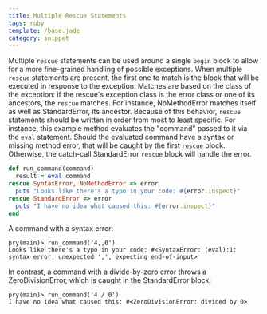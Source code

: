 ```yaml
---
title: Multiple Rescue Statements
tags: ruby
template: /base.jade
category: snippet
---
```


Multiple `rescue` statements can be used around a single `begin` block to allow for a more fine-grained handling of possible exceptions. When multiple `rescue` statements are present, the first one to match is the block that will be executed in response to the exception. Matches are based on the class of the exception: if the rescue's exception class is the error class or one of its ancestors, the `rescue` matches. For instance, NoMethodError matches itself as well as StandardError, its ancestor. Because of this behavior, `rescue` statements should be written in order from most to least specific. For instance, this example method evaluates the "command" passed to it via the `eval` statement. Should the evaluated command have a syntax or missing method error, that will be caught by the first `rescue` block. Otherwise, the catch-call StandardError `rescue` block will handle the error.

```ruby
def run_command(command)
  result = eval command
rescue SyntaxError, NoMethodError => error
  puts "Looks like there's a typo in your code: #{error.inspect}"
rescue StandardError => error
  puts "I have no idea what caused this: #{error.inspect}"
end
```

A command with a syntax error:

```
pry(main)> run_command('4,,0')
Looks like there's a typo in your code: #<SyntaxError: (eval):1: syntax error, unexpected ',', expecting end-of-input>
```

In contrast, a command with a divide-by-zero error throws a ZeroDivisionError, which is caught in the StandardError block:

```
pry(main)> run_command('4 / 0')
I have no idea what caused this: #<ZeroDivisionError: divided by 0>
```
